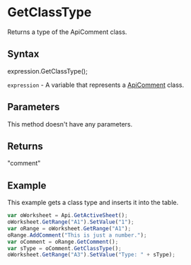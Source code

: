 # GetClassType

Returns a type of the ApiComment class.

## Syntax

expression.GetClassType();

`expression` - A variable that represents a [ApiComment](../ApiComment.md) class.

## Parameters

This method doesn't have any parameters.

## Returns

"comment"

## Example

This example gets a class type and inserts it into the table.

```javascript
var oWorksheet = Api.GetActiveSheet();
oWorksheet.GetRange("A1").SetValue("1");
var oRange = oWorksheet.GetRange("A1");
oRange.AddComment("This is just a number.");
var oComment = oRange.GetComment();
var sType = oComment.GetClassType();
oWorksheet.GetRange("A3").SetValue("Type: " + sType);
```
